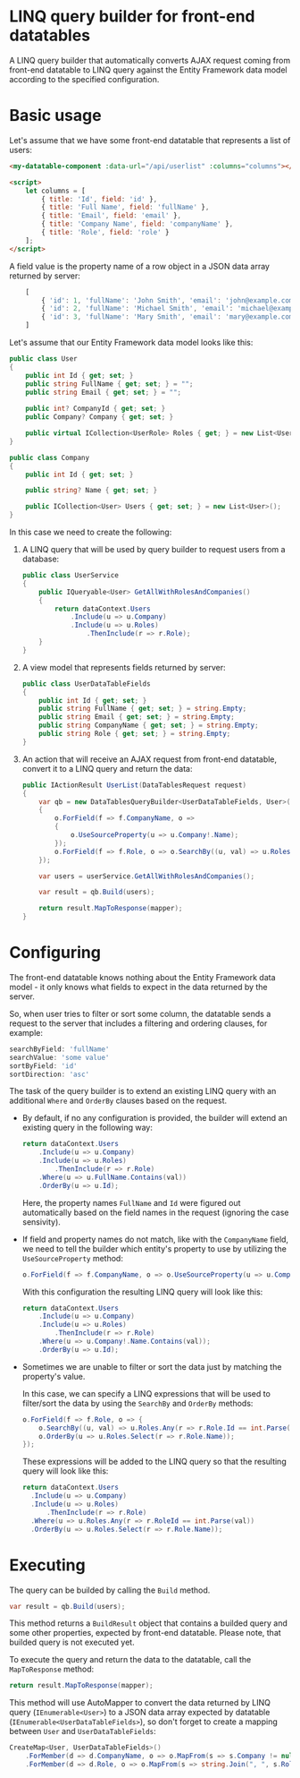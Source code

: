 # LINQ query builder for front-end datatables

 A LINQ query builder that automatically converts AJAX request coming from front-end datatable to LINQ query against the Entity Framework data model according to the specified configuration.

# Basic usage

Let's assume that we have some front-end datatable that represents a list of users:

```html
<my-datatable-component :data-url="/api/userlist" :columns="columns"></my-datatable-component>

<script>
    let columns = [
        { title: 'Id', field: 'id' },
        { title: 'Full Name', field: 'fullName' },
        { title: 'Email', field: 'email' },
        { title: 'Company Name', field: 'companyName' },
        { title: 'Role', field: 'role' }
    ];
</script>
```

A field value is the property name of a row object in a JSON data array returned by server:

```js
    [
        { 'id': 1, 'fullName': 'John Smith', 'email': 'john@example.com', 'companyName': '', 'role' : 'Coordinator' }
        { 'id': 2, 'fullName': 'Michael Smith', 'email': 'michael@example.com', 'companyName': 'Apple', 'role' : 'Coordinator, Manager' }
        { 'id': 3, 'fullName': 'Mary Smith', 'email': 'mary@example.com', 'companyName': 'Google', 'role' : 'Manager, Admin' }
    ]
```

Let's assume that our Entity Framework data model looks like this:

```c#
public class User
{
    public int Id { get; set; }
    public string FullName { get; set; } = "";
    public string Email { get; set; } = "";
    
    public int? CompanyId { get; set; }
    public Company? Company { get; set; }

    public virtual ICollection<UserRole> Roles { get; } = new List<UserRole>();
}

public class Company
{
    public int Id { get; set; }

    public string? Name { get; set; }

    public ICollection<User> Users { get; set; } = new List<User>();
}
```

In this case we need to create the following:

1. A LINQ query that will be used by query builder to request users from a database:

    ```c#
    public class UserService
    {
        public IQueryable<User> GetAllWithRolesAndCompanies()
        {
            return dataContext.Users
                .Include(u => u.Company)
                .Include(u => u.Roles)
                    .ThenInclude(r => r.Role);
        }   
    }
    ```

2. A view model that represents fields returned by server:

    ```c#
    public class UserDataTableFields
    {
        public int Id { get; set; }        
        public string FullName { get; set; } = string.Empty;
        public string Email { get; set; } = string.Empty;
        public string CompanyName { get; set; } = string.Empty;
        public string Role { get; set; } = string.Empty;
    }
    ```

3. An action that will receive an AJAX request from front-end datatable, convert it to a LINQ query and return the data:

    ```c#
    public IActionResult UserList(DataTablesRequest request)
    {
        var qb = new DataTablesQueryBuilder<UserDataTableFields, User>(request, o =>
        {
            o.ForField(f => f.CompanyName, o =>
            {
                o.UseSourceProperty(u => u.Company!.Name);
            });
            o.ForField(f => f.Role, o => o.SearchBy((u, val) => u.Roles.Any(r => r.RoleId == int.Parse(val))));
        });

        var users = userService.GetAllWithRolesAndCompanies();

        var result = qb.Build(users);

        return result.MapToResponse(mapper);
    }
    ```

# Configuring

The front-end datatable knows nothing about the Entity Framework data model - it only knows what fields to expect in the data returned by the server.

So, when user tries to filter or sort some column, the datatable sends a request to the server that includes a filtering and ordering clauses, for example:
```js
searchByField: 'fullName'
searchValue: 'some value'
sortByField: 'id'
sortDirection: 'asc'
```

The task of the query builder is to extend an existing LINQ query with an additional ``Where`` and ``OrderBy`` clauses based on the request.

- By default, if no any configuration is provided, the builder will extend an existing query in the following way:

  ```c#
  return dataContext.Users
      .Include(u => u.Company)
      .Include(u => u.Roles)
          .ThenInclude(r => r.Role)
      .Where(u => u.FullName.Contains(val))
      .OrderBy(u => u.Id);
  ```

  Here, the property names ``FullName`` and ``Id`` were figured out automatically based on the field names in the request (ignoring the case sensivity).

- If field and property names do not match, like with the ``CompanyName`` field, we need to tell the builder which entity's property to use by utilizing the ``UseSourceProperty`` method:

  ```c#
  o.ForField(f => f.CompanyName, o => o.UseSourceProperty(u => u.Company!.Name));
  ```

  With this configuration the resulting LINQ query will look like this:

  ```c#
  return dataContext.Users
      .Include(u => u.Company)
      .Include(u => u.Roles)
          .ThenInclude(r => r.Role)
      .Where(u => u.Company!.Name.Contains(val));
      .OrderBy(u => u.Id);
  ```

- Sometimes we are unable to filter or sort the data just by matching the property's value.

  In this case, we can specify a LINQ expressions that will be used to filter/sort the data by using the ``SearchBy`` and ``OrderBy`` methods:

  ```c#
  o.ForField(f => f.Role, o => {
      o.SearchBy((u, val) => u.Roles.Any(r => r.Role.Id == int.Parse(val)));
      o.OrderBy(u => u.Roles.Select(r => r.Role.Name));
  });
  ```

  These expressions will be added to the LINQ query so that the resulting query will look like this:
  
    ```c#
  return dataContext.Users
      .Include(u => u.Company)
      .Include(u => u.Roles)
          .ThenInclude(r => r.Role)
      .Where(u => u.Roles.Any(r => r.RoleId == int.Parse(val))
      .OrderBy(u => u.Roles.Select(r => r.Role.Name));
  ```

# Executing

The query can be builded by calling the ``Build`` method. 

```c#
var result = qb.Build(users);
```

This method returns a ``BuildResult`` object that contains a builded query and some other properties, expected by front-end datatable. Please note, that builded query is not executed yet.

To execute the query and return the data to the datatable, call the ``MapToResponse`` method:

```c#
return result.MapToResponse(mapper);
```

This method will use AutoMapper to convert the data returned by LINQ query (``IEnumerable<User>``) to a JSON data array expected by datatable (``IEnumerable<UserDataTableFields>``), so don't forget to create a mapping between ``User`` and ``UserDataTableFields``:

```c#
CreateMap<User, UserDataTableFields>()
    .ForMember(d => d.CompanyName, o => o.MapFrom(s => s.Company != null ? s.Company.Name : string.Empty))
    .ForMember(d => d.Role, o => o.MapFrom(s => string.Join(", ", s.Roles.Select(r => r.Role.Name))));
```
